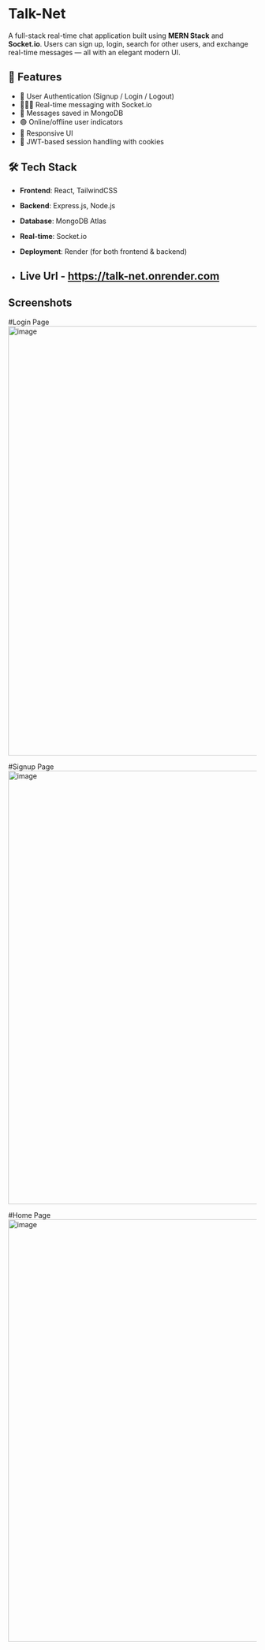 # Talk-Net
A full-stack real-time chat application built using **MERN Stack** and **Socket.io**. Users can sign up, login, search for other users, and exchange real-time messages — all with an elegant modern UI.

## 🚀 Features

- 🔐 User Authentication (Signup / Login / Logout)
- 🧑‍🤝‍🧑 Real-time messaging with Socket.io
- 💾 Messages saved in MongoDB
- 🟢 Online/offline user indicators
- 📱 Responsive UI
- 🍪 JWT-based session handling with cookies

## 🛠️ Tech Stack

- **Frontend**: React, TailwindCSS  
- **Backend**: Express.js, Node.js  
- **Database**: MongoDB Atlas  
- **Real-time**: Socket.io  
- **Deployment**: Render (for both frontend & backend)

- ## Live Url - https://talk-net.onrender.com

## Screenshots 
#Login Page 
<img width="1918" height="871" alt="image" src="https://github.com/user-attachments/assets/4bc76024-b9ae-4e15-82a1-3926c3f6cedf" />

#Signup Page 
<img width="1904" height="879" alt="image" src="https://github.com/user-attachments/assets/134679f1-094c-4e2f-b665-603f915783f3" />

#Home Page 
<img width="1919" height="857" alt="image" src="https://github.com/user-attachments/assets/48f5c2d7-d043-4c00-9877-c8beaa98adcb" />



